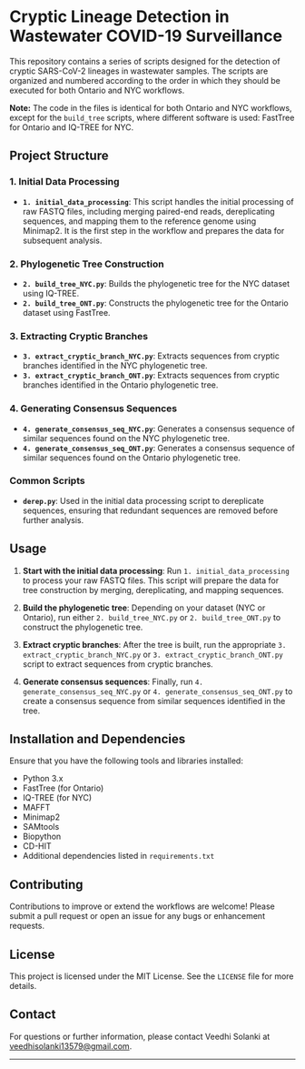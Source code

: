 # Cryptic Lineage Detection in Wastewater COVID-19 Surveillance

This repository contains a series of scripts designed for the detection of cryptic SARS-CoV-2 lineages in wastewater samples. The scripts are organized and numbered according to the order in which they should be executed for both Ontario and NYC workflows. 

**Note:** The code in the files is identical for both Ontario and NYC workflows, except for the `build_tree` scripts, where different software is used: FastTree for Ontario and IQ-TREE for NYC.

## Project Structure

### 1. Initial Data Processing
- **`1. initial_data_processing`**: This script handles the initial processing of raw FASTQ files, including merging paired-end reads, dereplicating sequences, and mapping them to the reference genome using Minimap2. It is the first step in the workflow and prepares the data for subsequent analysis.

### 2. Phylogenetic Tree Construction
- **`2. build_tree_NYC.py`**: Builds the phylogenetic tree for the NYC dataset using IQ-TREE.
- **`2. build_tree_ONT.py`**: Constructs the phylogenetic tree for the Ontario dataset using FastTree.

### 3. Extracting Cryptic Branches
- **`3. extract_cryptic_branch_NYC.py`**: Extracts sequences from cryptic branches identified in the NYC phylogenetic tree.
- **`3. extract_cryptic_branch_ONT.py`**: Extracts sequences from cryptic branches identified in the Ontario phylogenetic tree.

### 4. Generating Consensus Sequences
- **`4. generate_consensus_seq_NYC.py`**: Generates a consensus sequence of similar sequences found on the NYC phylogenetic tree.
- **`4. generate_consensus_seq_ONT.py`**: Generates a consensus sequence of similar sequences found on the Ontario phylogenetic tree.

### Common Scripts
- **`derep.py`**: Used in the initial data processing script to dereplicate sequences, ensuring that redundant sequences are removed before further analysis.

## Usage

1. **Start with the initial data processing**: Run `1. initial_data_processing` to process your raw FASTQ files. This script will prepare the data for tree construction by merging, dereplicating, and mapping sequences.

2. **Build the phylogenetic tree**: Depending on your dataset (NYC or Ontario), run either `2. build_tree_NYC.py` or `2. build_tree_ONT.py` to construct the phylogenetic tree.

3. **Extract cryptic branches**: After the tree is built, run the appropriate `3. extract_cryptic_branch_NYC.py` or `3. extract_cryptic_branch_ONT.py` script to extract sequences from cryptic branches.

4. **Generate consensus sequences**: Finally, run `4. generate_consensus_seq_NYC.py` or `4. generate_consensus_seq_ONT.py` to create a consensus sequence from similar sequences identified in the tree.

## Installation and Dependencies

Ensure that you have the following tools and libraries installed:
- Python 3.x
- FastTree (for Ontario)
- IQ-TREE (for NYC)
- MAFFT
- Minimap2
- SAMtools
- Biopython
- CD-HIT
- Additional dependencies listed in `requirements.txt`

## Contributing

Contributions to improve or extend the workflows are welcome! Please submit a pull request or open an issue for any bugs or enhancement requests.

## License

This project is licensed under the MIT License. See the `LICENSE` file for more details.

## Contact

For questions or further information, please contact Veedhi Solanki at veedhisolanki13579@gmail.com.

---
